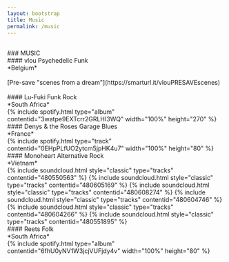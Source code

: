 ```yaml
---
layout: bootstrap
title: Music
permalink: /music
---
```


<br />
### MUSIC
<br />
#### vlou
Psychedelic Funk
<br />
*Belgium*
<br />
<br />
[Pre-save "scenes from a dream"](https://smarturl.it/vlouPRESAVEscenes)
<br />
<br />
#### Lu-Fuki
Funk Rock
<br />
*South Africa*
<br />
{% include spotify.html type="album" contentid="3watpe9EXTcrr2GRLHI3WQ" width="100%" height="270" %}
<br />
#### Denys & the Roses
Garage Blues
<br />
*France*
<br />
{% include spotify.html type="track" contentid="0EHpPLfUO2ytcm5jpHK4u7" width="100%" height="80" %}
<br />
#### Monoheart
Alternative Rock
<br />
*Vietnam*
<br />
{% include soundcloud.html style="classic" type="tracks" contentid="480550563" %}
{% include soundcloud.html style="classic" type="tracks" contentid="480605169" %}
{% include soundcloud.html style="classic" type="tracks" contentid="480608274" %}
{% include soundcloud.html style="classic" type="tracks" contentid="480604746" %}
{% include soundcloud.html style="classic" type="tracks" contentid="480604266" %}
{% include soundcloud.html style="classic" type="tracks" contentid="480551895" %}
<br />
#### Reets
Folk
<br />
*South Africa*
<br />
{% include spotify.html type="album" contentid="6fhU0yNV1W3jcjVUFjdy4v" width="100%" height="80" %}
<br />
